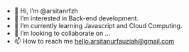 - 👋 Hi, I’m @arsitanrfzh
- 👀 I’m interested in Back-end development.
- 🌱 I’m currently learning Javascript and Cloud Computing.
- 💞️ I’m looking to collaborate on ...
- 📫 How to reach me hello.arsitanurfauziah@gmail.com

<!---
arsitanrfzh/arsitanrfzh is a ✨ special ✨ repository because its `README.md` (this file) appears on your GitHub profile.
You can click the Preview link to take a look at your changes.
--->
